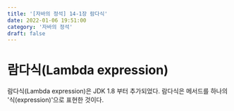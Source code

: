 ```yaml
---
title: '[자바의 정석] 14-1장 람다식'
date: 2022-01-06 19:51:00
category: '자바의 정석'
draft: false
---
```


# 람다식(Lambda expression)

람다식(Lambda expression)은 JDK 1.8 부터 추가되었다. 람다식은 메서드를 하나의 '식(expression)'으로 표현한 것이다.

